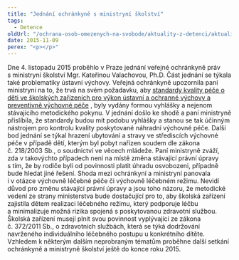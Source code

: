```yaml
---
title: "Jednání ochránkyně s ministryní školství"
tags:
  - Detence
oldUrl: "/ochrana-osob-omezenych-na-svobode/aktuality-z-detenci/aktuality-z-detenci-2015/jednani-ochrankyne-s-ministryni-skolstvi/"
date: 2015-11-09
perex: "<p></p>"
---
```


<!-- imported from the old website -->

<p>Dne 4. listopadu 2015 proběhlo v Praze jednání veřejné ochránkyně práv s ministryní školství Mgr. Kateřinou Valachovou, Ph.D. Část jednání se týkala také problematiky ústavní výchovy. Veřejná ochránkyně upozornila paní ministryni na to, že trvá na svém požadavku, aby <a title="Otevření do nového okna" href="http://www.msmt.cz/file/35026" target="_blank">standardy kvality péče o děti ve školských zařízeních pro výkon ústavní a ochranné výchovy a preventivně výchovné péče</a> , byly vydány formou vyhlášky a nejenom stávajícího metodického pokynu. V jednání došlo ke shodě a paní ministryně přislíbila, že standardy budou mít podobu vyhlášky a stanou se tak účinným nástrojem pro kontrolu kvality poskytované náhradní výchovné péče. Další bod jednání se týkal hrazení ubytování a stravy ve střediscích výchovné péče v případě dětí, kterým byl pobyt nařízen soudem dle zákona č. 218/2003 Sb., o soudnictví ve věcech mládeže. Paní ministryně zváží, zda v takovýchto případech není na místě změna stávající právní úpravy s tím, že by rodiče byli od povinnosti platit úhradu osvobozeni, případně bude hledat jiné řešení. Shoda mezi ochránkyní a ministryní panovala i v otázce výchovně léčebné péče či výchovně léčebném režimu. Nevidí důvod pro změnu stávající právní úpravy a jsou toho názoru, že metodické vedení ze strany ministerstva bude dostačující pro to, aby školská zařízení zajistila dětem realizaci léčebného režimu, který podporuje léčbu a minimalizuje možná rizika spojená s poskytovanou zdravotní službou. Školská zařízení musejí plnit svou povinnost vyplývající ze zákona č. 372/2011 Sb., o zdravotních službách, která se týká dodržování navrženého individuálního léčebného postupu u konkrétního dítěte. Vzhledem k některým dalším neprobraným tématům proběhne další setkání ochránkyně a ministryně školství ještě do konce roku 2015. </p>
